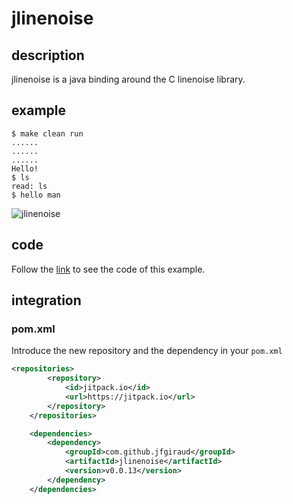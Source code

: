 # jlinenoise

## description
jlinenoise is a java binding around the C linenoise library.

## example
```
$ make clean run
......
......
......
Hello!
$ ls
read: ls
$ hello man
```

![jlinenoise](https://github.com/jfgiraud/jlinenoise/assets/505040/42c6b923-50a9-4591-9145-7cb9bfa3317b)

## code
Follow the [link](src/main/java/com/github/jfgiraud/jlinenoise) to see the code of this example.

## integration

### pom.xml

Introduce the new repository and the dependency in your `pom.xml`

```xml
<repositories>
        <repository>
            <id>jitpack.io</id>
            <url>https://jitpack.io</url>
        </repository>
    </repositories>

    <dependencies>
        <dependency>
            <groupId>com.github.jfgiraud</groupId>
            <artifactId>jlinenoise</artifactId>
            <version>v0.0.13</version>
        </dependency>
    </dependencies>
```
